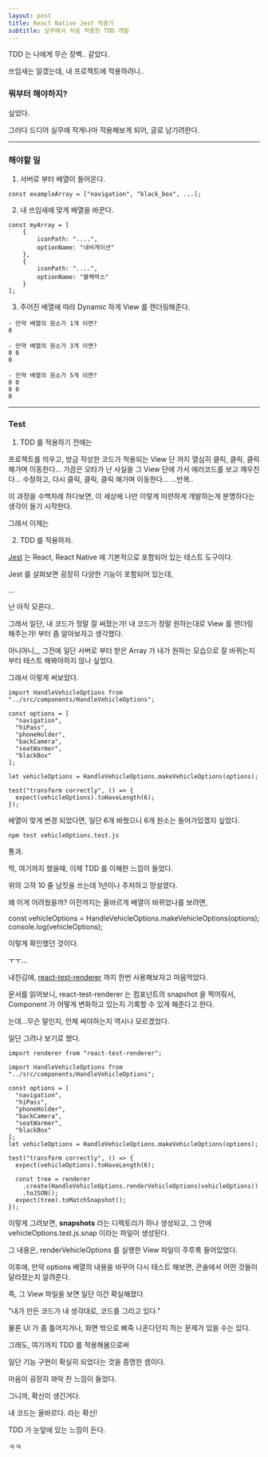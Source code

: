 ```yaml
---
layout: post
title: React Native Jest 적용기
subtitle: 실무에서 처음 적용한 TDD 개발
---
```


TDD 는 나에게 무슨 장벽.. 같았다.

쓰임새는 알겠는데, 내 프로젝트에 적용하려니..

### 뭐부터 해야하지?

싶었다.

그러다 드디어 실무에 작게나마 적용해보게 되어, 글로 남기려한다.

---

### 해야할 일


1. 서버로 부터 배열이 들어온다.
```
const exampleArray = ["navigation", "black_box", ...];
```

2. 내 쓰임새에 맞게 배열을 바꾼다.

```
const myArray = [
    {
        iconPath: "....",
        optionName: "네비게이션"    
    },
    {
        iconPath: "....",
        optionName: "블랙박스"    
    }
];
```

3. 주어진 배열에 따라 Dynamic 하게 View 를 렌더링해준다.

```
- 만약 배열의 원소가 1개 이면?
0

- 만약 배열의 원소가 3개 이면?
0 0
0

- 만약 배열의 원소가 5개 이면?
0 0
0 0
0
```

---

### Test

1. TDD 를 적용하기 전에는

프로젝트를 띄우고, 방금 작성한 코드가 적용되는 View 단 까지 열심히 클릭, 클릭, 클릭 해가며 이동한다...
가끔은 오타가 난 사실을 그 View 단에 가서 에러코드를 보고 깨우친다...
수정하고, 다시 클릭, 클릭, 클릭 해가며 이동한다...
...반복..

이 과정을 수백차례 하다보면, 이 세상에 나만 이렇게 미련하게 개발하는게 분명하다는 생각이 들기 시작한다.

그래서 이제는

2. TDD 를 적용하자.

[Jest](https://jestjs.io/) 는 React, React Native 에 기본적으로 포함되어 있는 테스트 도구이다.

Jest 를 살펴보면 굉장히 다양한 기능이 포함되어 있는데,

...

난 아직 모른다..

그래서 일단, 내 코드가 정말 잘 써졌는가! 내 코드가 정말 원하는대로 View 를 렌더링 해주는가! 부터 좀 알아보자고 생각했다.

아니아니,,, 그전에 일단 서버로 부터 받은 Array 가 내가 원하는 모습으로 잘 바뀌는지 부터 테스트 해봐야하지 않나 싶었다.

그래서 이렇게 써보았다.

```
import HandleVehicleOptions from "../src/components/HandleVehicleOptions";

const options = [
  "navigation",
  "hiPass",
  "phoneHolder",
  "backCamera",
  "seatWarmer",
  "blackBox"
];

let vehicleOptions = HandleVehicleOptions.makeVehicleOptions(options);

test("transform correctly", () => {
  expect(vehicleOptions).toHaveLength(6);
});
```

배열이 맞게 변경 되었다면, 일단 6개 바꿨으니 6개 원소는 들어가있겠지 싶었다.

```
npm test vehicleOptions.test.js
```

통과.

딱, 여기까지 했을때, 이제 TDD 를 이해한 느낌이 들었다.

위의 고작 10 줄 남짓을 쓰는데 1년이나 주저하고 망설였다.

왜 이게 어려웠을까? 이전까지는 올바르게 배열이 바뀌었나를 보려면,

const vehicleOptions = HandleVehicleOptions.makeVehicleOptions(options); 
console.log(vehicleOptions); 

이렇게 확인했던 것이다.

ㅜㅜ...


내친김에, [react-test-renderer](https://github.com/facebook/react/tree/master/packages/react-test-renderer) 까지 한번 사용해보자고 마음먹었다.

문서를 읽어보니, react-test-renderer 는 컴포넌트의 snapshot 을 찍어줘서, Component 가 어떻게 변화하고 있는지 기록할 수 있게 해준다고 한다.

는데...무슨 말인지, 언제 써야하는지 역시나 모르겠었다.

일단 그려나 보기로 했다.

```
import renderer from "react-test-renderer";

import HandleVehicleOptions from "../src/components/HandleVehicleOptions";

const options = [
  "navigation",
  "hiPass",
  "phoneHolder",
  "backCamera",
  "seatWarmer",
  "blackBox"
];
let vehicleOptions = HandleVehicleOptions.makeVehicleOptions(options);

test("transform correctly", () => {
  expect(vehicleOptions).toHaveLength(6);

  const tree = renderer
    .create(HandleVehicleOptions.renderVehicleOptions(vehicleOptions))
    .toJSON();
  expect(tree).toMatchSnapshot();
});
```

이렇게 그려보면, __snapshots__ 라는 디렉토리가 하나 생성되고, 그 안에 vehicleOptions.test.js.snap 이라는 파일이 생성된다.

그 내용은, renderVehicleOptions 를 실행한 View 파일이 주루룩 들어있었다.

이후에, 만약 options 배열의 내용을 바꾸어 다시 테스트 해보면, 콘솔에서 어떤 것들이 달라졌는지 알려준다.

즉, 그 View 파일을 보면 일단 이건 확실해졌다.

"내가 만든 코드가 내 생각대로, 코드를 그리고 있다."

물론 UI 가 좀 틀어지거나, 화면 밖으로 삐죽 나온다던지 하는 문제가 있을 수는 있다.

그래도, 여기까지 TDD 를 적용해봄으로써

일단 기능 구현이 확실히 되었다는 것을 증명한 셈이다.

마음이 굉장히 꽈악 찬 느낌이 들었다.

그니까, 확신이 생긴거다. 

내 코드는 올바르다. 라는 확신!

TDD 가 눈앞에 있는 느낌이 든다.

ㅋㅋ


